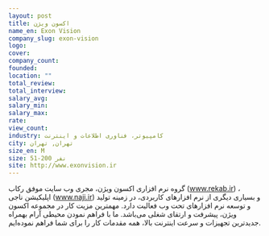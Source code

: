 ```yaml
---
layout: post
title: اکسون ویژن
name_en: Exon Vision
company_slug: exon-vision
logo: 
cover: 
company_count:
founded:
location: ""
total_review: 
total_interview: 
salary_avg: 
salary_min: 
salary_max: 
rate: 
view_count: 
industry: کامپیوتر، فناوری اطلاعات و اینترنت
city: تهران, تهران
size_en: M
size: 51-200 نفر
site: http://www.exonvision.ir
---
```


گروه نرم افزاری اکسون ویژن، مجری وب سایت موفق رکاب (www.rekab.ir) ، اپلیکیشن ناجی (www.naji.ir) و بسیاری دیگری از نرم افزارهای کاربردی، در زمینه تولید و توسعه نرم افزارهای تحت وب فعالیت دارد.  مهمترین مزیت کار در مجموعه اکسون ویژن، پیشرفت و ارتقای شغلی می‌باشد. ما با فراهم نمودن محیطی آرام بهمراه جدیدترین تجهیزات و سرعت اینترنت بالا، همه مقدمات کار را برای شما فراهم نموده‌ایم.
